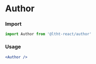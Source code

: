 
# Author

<!-- STORY -->

### Import

```js
import Author from '@ltht-react/author'
```

### Usage

```jsx
<Author />
```
  